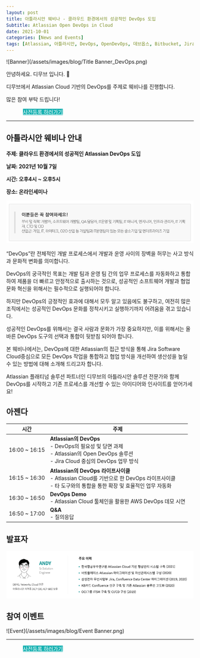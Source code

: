 ```yaml
---
layout: post
title: 아틀라시안 웨비나 - 클라우드 환경에서의 성공적인 DevOps 도입
Subtitle: Atlassian Open DevOps in Cloud
date: 2021-10-01
categories: [News and Events]
tags: [Atlassian, 아틀라시안, DevOps, OpenDevOps, 데브옵스, Bitbucket, Jira, Confluence, Opsgenie, CICD, 빌드배포, 애자일, Agile]
---
```



![Banner](/assets/images/blog/Title Banner_DevOps.png)

안녕하세요. 디무브 입니다. 🎈 

디무브에서 Atlassian Cloud 기반의 DevOps를 주제로 웨비나를 진행합니다. 

많은 참여 부탁 드립니다! 

<div class="btn_main_more mt40 mb_t_c" style="margin-left: 45px;">
      <a href="https://talkit.tv/Event/2657" style="background-color: #15B1B1; color:white;">사전등록 하러가기</a>
		    </div>
        
---

## 아틀라시안 웨비나 안내

**주제: 클라우드 환경에서의 성공적인 Atlassian DevOps 도입**

**날짜: 2021년 10월 7일**

**시간: 오후4시 ~ 오후5시** 

**장소: 온라인세미나**

![Target Customer](/assets/images/blog/Target.png)


“DevOps”란 전체적인 개발 프로세스에서 개발과 운영 사이의 장벽을 허무는 사고 방식과 문화적 변화를 의미합니다.

DevOps의 궁극적인 목표는 개발 팀과 운영 팀 간의 업무 프로세스를 자동화하고 통합하여 제품을 더 빠르고 안정적으로 출시하는 것으로, 성공적인 소프트웨어 개발과 협업 문화 혁신을 위해서는 필수적으로 실행되어야 합니다.

하지만 DevOps의 긍정적인 효과에 대해서 모두 알고 있음에도 불구하고, 여전히 많은 조직에서는 성공적인 DevOps 문화를 정착시키고 실행하기까지 어려움을 겪고 있습니다.  

성공적인 DevOps를 위해서는 결국 사람과 문화가 가장 중요하지만, 이를 위해서는 올바른 DevOps 도구의 선택과 통합이 뒷받침 되어야 합니다.

본 웨비나에서는, DevOps에 대한 Atlassian의 접근 방식을 통해 Jira Software Cloud중심으로 모든 DevOps 작업을 통합하고 협업 방식을 개선하여 생산성을 높일 수 있는 방법에 대해 소개해 드리고자 합니다.

Atlassian 플래티넘 솔루션 파트너인 디무브의 아틀라시안 솔루션 전문가와 함께 DevOps를 시작하고 기존 프로세스를 개선할 수 있는 아이디어와 인사이트를 얻어가세요!


## 아젠다
| 시간 | 주제 |
|--|--|
| 16:00 ~ 16:15 | **Atlassian의 DevOps** <br> - DevOps의 필요성 및 당면 과제 <br> - Atlassian의 Open DevOps 솔루션 <br> - Jira Cloud 중심의 DevOps 업무 방식 
 | 16:15 ~ 16:30 | **Atlassian의 DevOps 라이프사이클** <br> - Atlassian Cloud를 기반으로 한 DevOps 라이프사이클 <br> - 타 도구와의 통합을 통한 확장 및 효율적인 업무 자동화
 | 16:30 ~ 16:50 | **DevOps Demo** <br> - Atlassian Cloud 툴체인을 활용한 AWS DevOps 데모 시연
 | 16:50 ~ 17:00 | **Q&A** <br> - 질의응답
 
 
## 발표자  
![Speaker](/assets/images/blog/Speaker.png)

## 참여 이벤트
![Event](/assets/images/blog/Event Banner.png)

---

<div class="btn_main_more mt40 mb_t_c" style="margin-left: 45px;">
      <a href="https://talkit.tv/Event/2657" style="background-color: #15B1B1; color:white;">사전등록 하러가기</a>
		    </div>

